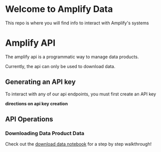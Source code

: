 # Welcome to Amplify Data

This repo is where you will find info to interact with Amplify's systems

# Amplify API

The amplify api is a programmatic way to manage data products. 

Currently, the api can only be used to download data.

## Generating an API key

To interact with any of our api endpoints, you must first create an API key

**directions on api key creation**

## API Operations

### Downloading Data Product Data 

Check out the [download data notebook]() for a step by step walkthrough! 
